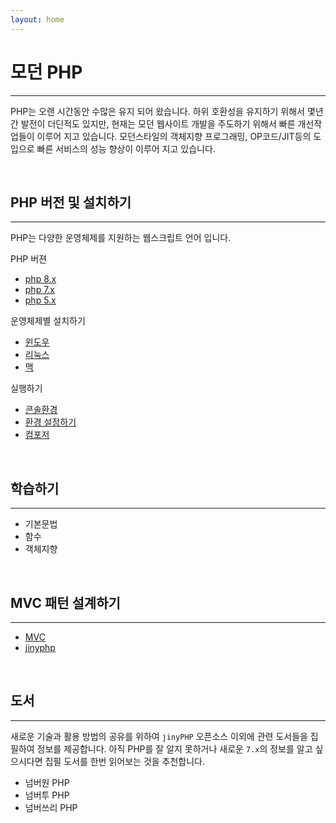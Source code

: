 ```yaml
---
layout: home
---
```


# 모던 PHP
---
PHP는 오랜 시간동안 수많은 유지 되어 왔습니다. 하위 호환성을 유지하기 위해서 몇년간 발전이 더딘적도 있지만, 
현재는 모던 웹사이트 개발을 주도하기 위해서 빠른 개선작업들이 이루어 지고 있습니다. 모던스타일의 객체지향 프로그래밍, 
OP코드/JIT등의 도입으로 빠른 서비스의 성능 향상이 이루어 지고 있습니다.

<br>

## PHP 버전 및 설치하기
---
PHP는 다양한 운영체제를 지원하는 웹스크립트 언어 입니다.

<div class="row">
    <div class="col">
        <p>PHP 버젼</p>
        <ul>
            <li><a href="#">php 8.x</a></li>
            <li><a href="#">php 7.x</a></li>
            <li><a href="#">php 5.x</a></li>
        </ul>
    </div>
    <div class="col">
        <p>운영체제별 설치하기</p>
        <ul>
            <li><a href="./setup/windows">윈도우</a></li>
            <li><a href="./setup/linux">리눅스</a></li>
            <li><a href="./setup/mac">맥</a></li>
        </ul>
    </div>
    <div class="col">
        <p>실행하기</p>
        <ul>
            <li><a href="./setup/console">콘솔환경</a></li>
            <li><a href="./setup/env">환경 설정하기</a></li>
            <li><a href="./composer">컴포저</a></li>
        </ul>
    </div>
</div>



<br>

## 학습하기
---
* 기본문법
* 함수
* 객체지향

<br>

## MVC 패턴 설계하기
---
* [MVC](pettern/mvc)
* [jinyphp](jinyphp)

<br>

## 도서
---
새로운 기술과 활용 방법의 공유를 위하여 `jinyPHP` 오픈소스 이외에 관련 도서들을 집필하여 정보를 제공합니다.
아직 PHP를 잘 알지 못하거나 새로운 `7.x`의 정보를 알고 싶으시다면 집필 도서를 한번 읽어보는 것을 추천합니다.

* 넘버원 PHP
* 넘버투 PHP
* 넘버쓰리 PHP

<br>